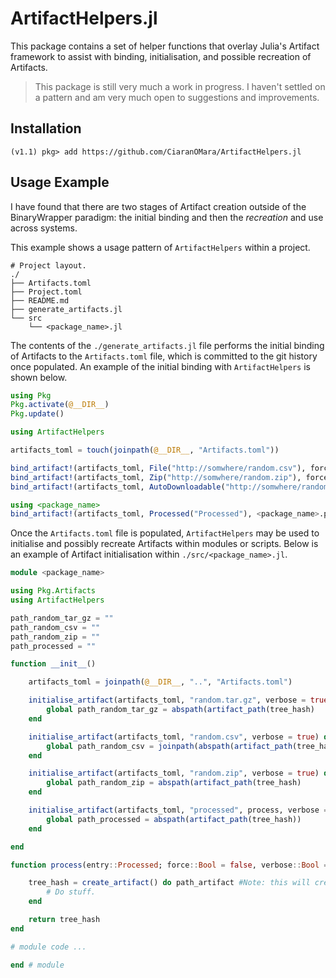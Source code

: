 # ArtifactHelpers.jl

This package contains a set of helper functions that overlay Julia's Artifact framework to assist with binding, initialisation, and possible recreation of Artifacts.

> This package is still very much a work in progress.
I haven't settled on a pattern and am very much open to suggestions and improvements.

## Installation
    (v1.1) pkg> add https://github.com/CiaranOMara/ArtifactHelpers.jl

## Usage Example
I have found that there are two stages of Artifact creation outside of the BinaryWrapper paradigm: the initial binding and then the _recreation_ and use across systems.


This example shows a usage pattern of `ArtifactHelpers` within a project.
```
# Project layout.
./
├── Artifacts.toml
├── Project.toml
├── README.md
├── generate_artifacts.jl
└── src
    └── <package_name>.jl
```

The contents of the `./generate_artifacts.jl` file performs the initial binding of Artifacts to the `Artifacts.toml` file, which is committed to the git history once populated.
An example of the initial binding with `ArtifactHelpers` is shown below.
```julia
using Pkg
Pkg.activate(@__DIR__)
Pkg.update()

using ArtifactHelpers

artifacts_toml = touch(joinpath(@__DIR__, "Artifacts.toml"))

bind_artifact!(artifacts_toml, File("http://somwhere/random.csv"), force = true, verbose = true)
bind_artifact!(artifacts_toml, Zip("http://somwhere/random.zip"), force = true, verbose = true)
bind_artifact!(artifacts_toml, AutoDownloadable("http://somwhere/random.tar.gz"), force = true, verbose = true)

using <package_name>
bind_artifact!(artifacts_toml, Processed("Processed"), <package_name>.process, force = true, verbose = true)
```

Once the `Artifacts.toml` file is populated, `ArtifactHelpers` may be used to initialise and possibly recreate Artifacts within modules or scripts.
Below is an example of Artifact initialisation within `./src/<package_name>.jl`.
```julia
module <package_name>

using Pkg.Artifacts
using ArtifactHelpers

path_random_tar_gz = ""
path_random_csv = ""
path_random_zip = ""
path_processed = ""

function __init__()

    artifacts_toml = joinpath(@__DIR__, "..", "Artifacts.toml")

    initialise_artifact(artifacts_toml, "random.tar.gz", verbose = true) do tree_hash
        global path_random_tar_gz = abspath(artifact_path(tree_hash)
    end

    initialise_artifact(artifacts_toml, "random.csv", verbose = true) do tree_hash
        global path_random_csv = joinpath(abspath(artifact_path(tree_hash)), "random.csv")
    end

    initialise_artifact(artifacts_toml, "random.zip", verbose = true) do tree_hash
        global path_random_zip = abspath(artifact_path(tree_hash)
    end

    initialise_artifact(artifacts_toml, "processed", process, verbose = true) do tree_hash
        global path_processed = abspath(artifact_path(tree_hash))
    end

end

function process(entry::Processed; force::Bool = false, verbose::Bool = false)

    tree_hash = create_artifact() do path_artifact #Note: this will create an artifact that is ready for use.
        # Do stuff.
    end

    return tree_hash
end

# module code ...

end # module

```

